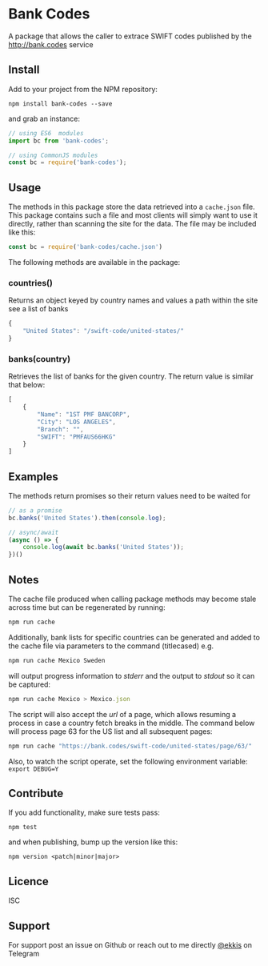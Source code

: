 # Bank Codes

A package that allows the caller to extrace SWIFT codes published by the http://bank.codes service

## Install
Add to your project from the NPM repository:
```
npm install bank-codes --save
```
and grab an instance:
```javascript
// using ES6  modules
import bc from 'bank-codes';

// using CommonJS modules
const bc = require('bank-codes');
```

## Usage

The methods in this package store the data retrieved into a `cache.json` file.  This package contains such a file and most clients will simply want to use it directly, rather than scanning the site for the data.  The file may be included like this:
```js
const bc = require('bank-codes/cache.json')
```

The following methods are available in the package:

### countries()

Returns an object keyed by country names and values a path within the site see a list of banks
```javascript
{
    "United States": "/swift-code/united-states/"
}
```
### banks(country)

Retrieves the list of banks for the given country.  The return value is similar that below:
```javascript
[
    {
        "Name": "1ST PMF BANCORP",
        "City": "LOS ANGELES",
        "Branch": "",
        "SWIFT": "PMFAUS66HKG"
    }
]
```

## Examples

The methods return promises so their return values need to be waited for
```javascript
// as a promise
bc.banks('United States').then(console.log);

// async/await
(async () => {
    console.log(await bc.banks('United States'));
})()
```
## Notes

The cache file produced when calling package methods may become stale across time but can be regenerated by running:
```bash
npm run cache
```

Additionally, bank lists for specific countries can be generated and added to the cache file via parameters to the command (titlecased) e.g.
```js
npm run cache Mexico Sweden 
```
will output progress information to _stderr_ and the output to _stdout_ so it can be captured:
```js
npm run cache Mexico > Mexico.json
```
The script will also accept the _url_ of a page, which allows resuming a process in case a country fetch breaks in the middle.  The command below will process page 63 for the US list and all subsequent pages:
```js
npm run cache "https://bank.codes/swift-code/united-states/page/63/"
```
Also, to watch the script operate, set the following environment variable: `export DEBUG=Y`

## Contribute

If you add functionality, make sure tests pass:
```
npm test
```
and when publishing, bump up the version like this:
```
npm version <patch|minor|major>
```

## Licence
ISC

## Support

For support post an issue on Github or reach out to me directly [@ekkis](https://t.me/ekkis) on Telegram
